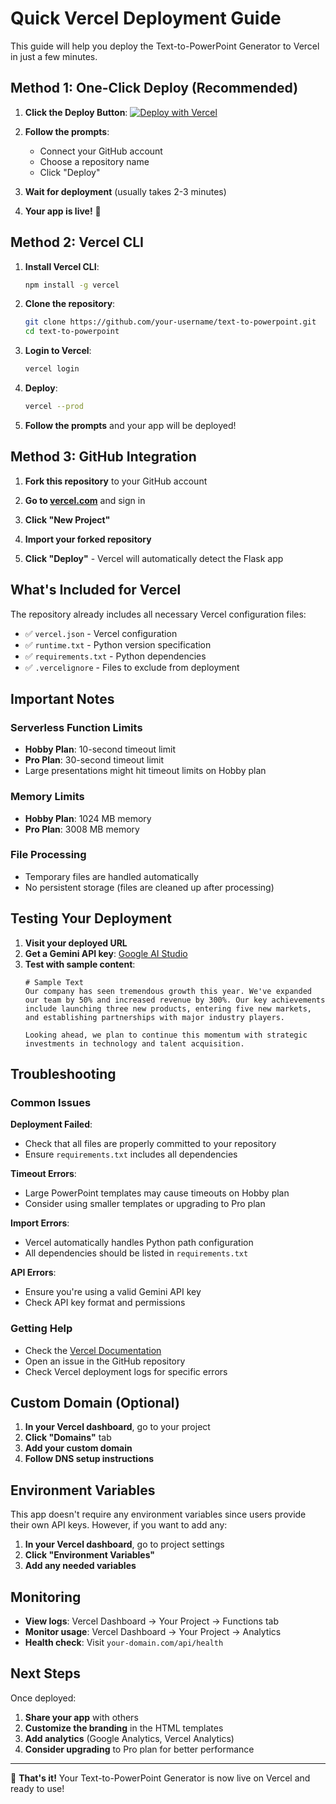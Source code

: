 # Quick Vercel Deployment Guide

This guide will help you deploy the Text-to-PowerPoint Generator to Vercel in just a few minutes.

## Method 1: One-Click Deploy (Recommended)

1. **Click the Deploy Button**:
   [![Deploy with Vercel](https://vercel.com/button)](https://vercel.com/new/clone?repository-url=https://github.com/your-username/text-to-powerpoint)

2. **Follow the prompts**:
   - Connect your GitHub account
   - Choose a repository name
   - Click "Deploy"

3. **Wait for deployment** (usually takes 2-3 minutes)

4. **Your app is live!** 🎉

## Method 2: Vercel CLI

1. **Install Vercel CLI**:
   ```bash
   npm install -g vercel
   ```

2. **Clone the repository**:
   ```bash
   git clone https://github.com/your-username/text-to-powerpoint.git
   cd text-to-powerpoint
   ```

3. **Login to Vercel**:
   ```bash
   vercel login
   ```

4. **Deploy**:
   ```bash
   vercel --prod
   ```

5. **Follow the prompts** and your app will be deployed!

## Method 3: GitHub Integration

1. **Fork this repository** to your GitHub account

2. **Go to [vercel.com](https://vercel.com)** and sign in

3. **Click "New Project"**

4. **Import your forked repository**

5. **Click "Deploy"** - Vercel will automatically detect the Flask app

## What's Included for Vercel

The repository already includes all necessary Vercel configuration files:

- ✅ `vercel.json` - Vercel configuration
- ✅ `runtime.txt` - Python version specification  
- ✅ `requirements.txt` - Python dependencies
- ✅ `.vercelignore` - Files to exclude from deployment

## Important Notes

### Serverless Function Limits
- **Hobby Plan**: 10-second timeout limit
- **Pro Plan**: 30-second timeout limit
- Large presentations might hit timeout limits on Hobby plan

### Memory Limits
- **Hobby Plan**: 1024 MB memory
- **Pro Plan**: 3008 MB memory

### File Processing
- Temporary files are handled automatically
- No persistent storage (files are cleaned up after processing)

## Testing Your Deployment

1. **Visit your deployed URL**
2. **Get a Gemini API key**: [Google AI Studio](https://makersuite.google.com/app/apikey)
3. **Test with sample content**:
   ```
   # Sample Text
   Our company has seen tremendous growth this year. We've expanded our team by 50% and increased revenue by 300%. Our key achievements include launching three new products, entering five new markets, and establishing partnerships with major industry players.
   
   Looking ahead, we plan to continue this momentum with strategic investments in technology and talent acquisition.
   ```

## Troubleshooting

### Common Issues

**Deployment Failed**:
- Check that all files are properly committed to your repository
- Ensure `requirements.txt` includes all dependencies

**Timeout Errors**:
- Large PowerPoint templates may cause timeouts on Hobby plan
- Consider using smaller templates or upgrading to Pro plan

**Import Errors**:
- Vercel automatically handles Python path configuration
- All dependencies should be listed in `requirements.txt`

**API Errors**:
- Ensure you're using a valid Gemini API key
- Check API key format and permissions

### Getting Help

- Check the [Vercel Documentation](https://vercel.com/docs)
- Open an issue in the GitHub repository
- Check Vercel deployment logs for specific errors

## Custom Domain (Optional)

1. **In your Vercel dashboard**, go to your project
2. **Click "Domains"** tab
3. **Add your custom domain**
4. **Follow DNS setup instructions**

## Environment Variables

This app doesn't require any environment variables since users provide their own API keys. However, if you want to add any:

1. **In your Vercel dashboard**, go to project settings
2. **Click "Environment Variables"**
3. **Add any needed variables**

## Monitoring

- **View logs**: Vercel Dashboard → Your Project → Functions tab
- **Monitor usage**: Vercel Dashboard → Your Project → Analytics
- **Health check**: Visit `your-domain.com/api/health`

## Next Steps

Once deployed:

1. **Share your app** with others
2. **Customize the branding** in the HTML templates
3. **Add analytics** (Google Analytics, Vercel Analytics)
4. **Consider upgrading** to Pro plan for better performance

---

🚀 **That's it!** Your Text-to-PowerPoint Generator is now live on Vercel and ready to use!

